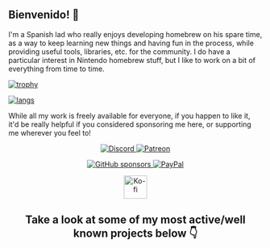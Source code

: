 ## Bienvenido! 👋

I'm a Spanish lad who really enjoys developing homebrew on his spare time, as a way to keep learning new things and having fun in the process, while providing useful tools, libraries, etc. for the community.
I do have a particular interest in Nintendo homebrew stuff, but I like to work on a bit of everything from time to time.

[![trophy](https://github-profile-trophy.vercel.app/?username=XorTroll)](https://github.com/ryo-ma/github-profile-trophy)

[![langs](https://github-readme-stats.vercel.app/api/top-langs/?username=XorTroll&layout=compact&theme=dark)](https://github.com/XorTroll)

While all my work is freely available for everyone, if you happen to like it, it'd be really helpful if you considered sponsoring me here, or supporting me wherever you feel to!

<p align="center">
  <a title="Discord" href="https://discord.gg/3KpFyaH">
    <img alt="Discord" src="https://img.shields.io/discord/789833418631675954?label=Discord&logo=Discord&logoColor=fff&style=for-the-badge">
  </a>
  <a title="Patreon" href="https://www.patreon.com/xortroll">
    <img alt="Patreon" src="https://img.shields.io/endpoint.svg?url=https%3A%2F%2Fshieldsio-patreon.vercel.app%2Fapi%3Fusername%3DXorTroll%26type%3Dpatrons&style=for-the-badge"/>
  </a>
</p>

<p align="center">
  <a title="GitHub sponsors" href="https://github.com/sponsors/XorTroll">
    <img alt="GitHub sponsors" src="https://img.shields.io/github/sponsors/XorTroll?label=Sponsor&logo=GitHub&style=for-the-badge"/>
  </a>
  <a title="PayPal" href="https://www.paypal.com/donate/?hosted_button_id=PHQKFTY9AHPUU">
    <img alt="PayPal" src="https://img.shields.io/badge/Donate-PayPal-green.svg?style=for-the-badge"/>
  </a>
</p>

<p align="center">
  <a title="Ko-fi" href='https://ko-fi.com/xortroll' target='_blank'>
    <img alt="Ko-fi" height='35' style='border:0px;height:46px;' src='https://az743702.vo.msecnd.net/cdn/kofi3.png?v=0' border='0'/>
  </a>
</p>

<h2 align="center">
Take a look at some of my most active/well known projects below 👇
</h2>

